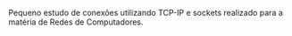 Pequeno estudo de conexões utilizando TCP-IP e sockets realizado para a matéria de Redes de Computadores.
